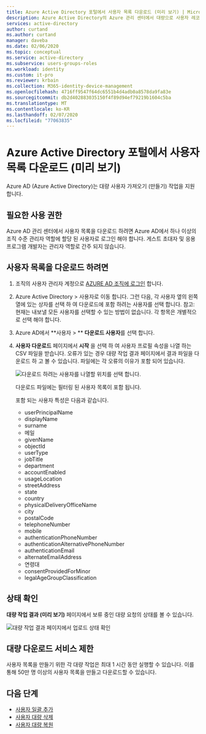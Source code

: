 ```yaml
---
title: Azure Active Directory 포털에서 사용자 목록 다운로드 (미리 보기) | Microsoft Docs
description: Azure Active Directory의 Azure 관리 센터에서 대량으로 사용자 레코드를 다운로드 합니다.
services: active-directory
author: curtand
ms.author: curtand
manager: daveba
ms.date: 02/06/2020
ms.topic: conceptual
ms.service: active-directory
ms.subservice: users-groups-roles
ms.workload: identity
ms.custom: it-pro
ms.reviewer: krbain
ms.collection: M365-identity-device-management
ms.openlocfilehash: 4716ff9547f64dc6551b4d4adb0a8578da9fa83e
ms.sourcegitcommit: db2d402883035150f4f89d94ef79219b1604c5ba
ms.translationtype: MT
ms.contentlocale: ko-KR
ms.lasthandoff: 02/07/2020
ms.locfileid: "77063835"
---
```

# <a name="download-a-list-of-users-preview-in-azure-active-directory-portal"></a>Azure Active Directory 포털에서 사용자 목록 다운로드 (미리 보기)

Azure AD (Azure Active Directory)는 대량 사용자 가져오기 (만들기) 작업을 지원 합니다.

## <a name="required-permissions"></a>필요한 사용 권한

Azure AD 관리 센터에서 사용자 목록을 다운로드 하려면 Azure AD에서 하나 이상의 조직 수준 관리자 역할에 할당 된 사용자로 로그인 해야 합니다. 게스트 초대자 및 응용 프로그램 개발자는 관리자 역할로 간주 되지 않습니다.

## <a name="to-download-a-list-of-users"></a>사용자 목록을 다운로드 하려면

1. 조직의 사용자 관리자 계정으로 [AZURE AD 조직에 로그인](https://aad.portal.azure.com) 합니다.
2. Azure Active Directory > 사용자로 이동 합니다. 그런 다음, 각 사용자 옆의 왼쪽 열에 있는 상자를 선택 하 여 다운로드에 포함 하려는 사용자를 선택 합니다. 참고: 현재는 내보낼 모든 사용자를 선택할 수 있는 방법이 없습니다. 각 항목은 개별적으로 선택 해야 합니다.
3. Azure AD에서 **사용자 > ** **다운로드 사용자**를 선택 합니다.
4. **사용자 다운로드** 페이지에서 **시작** 을 선택 하 여 사용자 프로필 속성을 나열 하는 CSV 파일을 받습니다. 오류가 있는 경우 대량 작업 결과 페이지에서 결과 파일을 다운로드 하 고 볼 수 있습니다. 파일에는 각 오류의 이유가 포함 되어 있습니다.

   ![다운로드 하려는 사용자를 나열할 위치를 선택 합니다.](./media/users-bulk-download/bulk-download.png)

   다운로드 파일에는 필터링 된 사용자 목록이 포함 됩니다.

   포함 되는 사용자 특성은 다음과 같습니다.

   - userPrincipalName
   - displayName
   - surname
   - 메일
   - givenName
   - objectId
   - userType
   - jobTitle
   - department
   - accountEnabled
   - usageLocation
   - streetAddress
   - state
   - country
   - physicalDeliveryOfficeName
   - city
   - postalCode
   - telephoneNumber
   - mobile
   - authenticationPhoneNumber
   - authenticationAlternativePhoneNumber
   - authenticationEmail
   - alternateEmailAddress
   - 연령대
   - consentProvidedForMinor
   - legalAgeGroupClassification

## <a name="check-status"></a>상태 확인

**대량 작업 결과 (미리 보기)** 페이지에서 보류 중인 대량 요청의 상태를 볼 수 있습니다.

   ![대량 작업 결과 페이지에서 업로드 상태 확인](./media/users-bulk-download/bulk-center.png)

## <a name="bulk-download-service-limits"></a>대량 다운로드 서비스 제한

사용자 목록을 만들기 위한 각 대량 작업은 최대 1 시간 동안 실행할 수 있습니다. 이를 통해 50만 명 이상의 사용자 목록을 만들고 다운로드할 수 있습니다.

## <a name="next-steps"></a>다음 단계

- [사용자 일괄 추가](users-bulk-add.md)
- [사용자 대량 삭제](users-bulk-delete.md)
- [사용자 대량 복원](users-bulk-restore.md)
